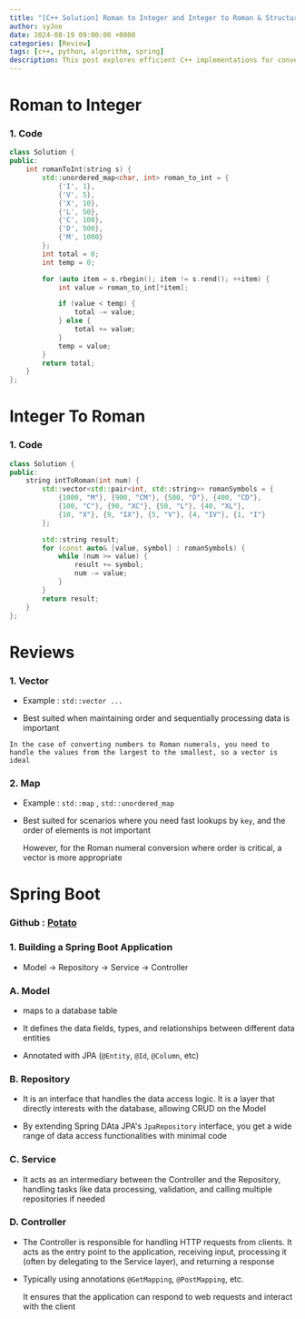 ```yaml
---
title: "[C++ Solution] Roman to Integer and Integer to Roman & Structure SpringBoot"
author: syJoe
date: 2024-08-19 09:00:00 +0800
categories: [Review]
tags: [c++, python, algorithm, spring]
description: This post explores efficient C++ implementations for converting Roman numerals to integers and vice versa. Learn about data structures like vectors and maps, and discover how to build a Spring Boot application with a focus on data handling and architectural design.
---
```


# Roman to Integer

### 1. Code

```c++
class Solution {
public:
    int romanToInt(string s) {
        std::unordered_map<char, int> roman_to_int = {
            {'I', 1},
            {'V', 5},
            {'X', 10},
            {'L', 50},
            {'C', 100},
            {'D', 500},
            {'M', 1000}
        };
        int total = 0;
        int temp = 0;

        for (auto item = s.rbegin(); item != s.rend(); ++item) {
            int value = roman_to_int[*item];

            if (value < temp) {
                total -= value;
            } else {
                total += value;
            }
            temp = value;
        }
        return total;
    }
};
```

# Integer To Roman

### 1. Code

```c++
class Solution {
public:
    string intToRoman(int num) {
        std::vector<std::pair<int, std::string>> romanSymbols = {
            {1000, "M"}, {900, "CM"}, {500, "D"}, {400, "CD"},
            {100, "C"}, {90, "XC"}, {50, "L"}, {40, "XL"},
            {10, "X"}, {9, "IX"}, {5, "V"}, {4, "IV"}, {1, "I"}
        };

        std::string result;
        for (const auto& [value, symbol] : romanSymbols) {
            while (num >= value) {
                result += symbol;
                num -= value;
            }
        }
        return result;
    }
};
```

# Reviews

### 1. **Vector**
   - Example : ```std::vector ...```
    
   - Best suited when maintaining order and sequentially processing data is important

    In the case of converting numbers to Roman numerals, you need to handle the values from the largest to the smallest, so a vector is ideal

### 2. **Map**

   - Example : ```std::map``` , ```std::unordered_map```

   - Best suited for scenarios where you need fast lookups by `key`, and the order of elements is not important

        However, for the Roman numeral conversion where order is critical, a vector is more appropriate


# Spring Boot 

### Github : [Potato](https://github.com/TrioL1/potato)

### 1. **Building a Spring Boot Application**

   - Model -> Repository -> Service -> Controller


### **A. Model**

   - maps to a database table

   - It defines the data fields, types, and relationships between different data entities

   - Annotated with JPA (`@Entity`, `@Id`, `@Column`, etc)

### **B. Repository**

   - It is an interface that handles the data access logic. It is a layer that directly interests with the database, allowing CRUD on the Model

   - By extending Spring DAta JPA's `JpaRepository` interface, you get a wide range of data access functionalities with minimal code

### **C. Service**

   - It acts as an intermediary between the Controller and the Repository, handling tasks like data processing, validation, and calling multiple repositories if needed

### **D. Controller**

   - The Controller is responsible for handling HTTP requests from clients. It acts as the entry point to the application, receiving input, processing it (often by delegating to the Service layer), and returning a response

   - Typically using annotations `@GetMapping`, `@PostMapping`, etc. 
    
        It ensures that the application can respond to web requests and interact with the client
